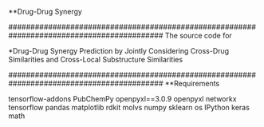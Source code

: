 **Drug-Drug Synergy

########################################################################################### 
The source code for

*Drug-Drug Synergy Prediction by Jointly Considering Cross-Drug Similarities and Cross-Local Substructure Similarities

###########################################################################################
**Requirements

tensorflow-addons
PubChemPy
openpyxl==3.0.9
openpyxl
networkx
tensorflow
pandas
matplotlib
rdkit
molvs
numpy
sklearn
os
IPython
keras
math
